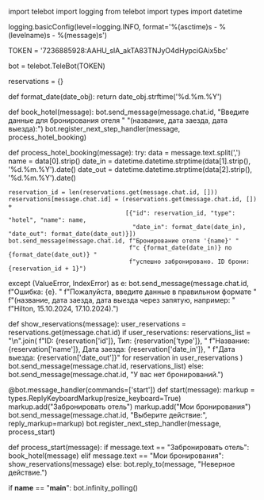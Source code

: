 import telebot
import logging
from telebot import types
import datetime

logging.basicConfig(level=logging.INFO, format='%(asctime)s - %(levelname)s - %(message)s')

TOKEN = '7236885928:AAHU_sIA_akTA83TNJyO4dHypciGAix5bc'


bot = telebot.TeleBot(TOKEN)

reservations = {}

def format_date(date_obj):
  return date_obj.strftime('%d.%m.%Y')


def book_hotel(message):
  bot.send_message(message.chat.id, "Введите данные для бронирования отеля "
                                    "(название, дата заезда, дата выезда):")
  bot.register_next_step_handler(message, process_hotel_booking)

def process_hotel_booking(message):
  try:
    data = message.text.split(',')
    name = data[0].strip()
    date_in = datetime.datetime.strptime(data[1].strip(), '%d.%m.%Y').date()
    date_out = datetime.datetime.strptime(data[2].strip(), '%d.%m.%Y').date()

    reservation_id = len(reservations.get(message.chat.id, []))
    reservations[message.chat.id] = (reservations.get(message.chat.id, []) +
                                     [{"id": reservation_id, "type": "hotel", "name": name,
                                       "date_in": format_date(date_in), "date_out": format_date(date_out)}])
    bot.send_message(message.chat.id, f"Бронирование отеля '{name}' "
                                      f"с {format_date(date_in)} по {format_date(date_out)} "
                                      f"успешно забронировано. ID брони: {reservation_id + 1}")
  except (ValueError, IndexError) as e:
    bot.send_message(message.chat.id, f"Ошибка: {e}. "
                                      f"Пожалуйста, введите данные в правильном формате "
                                      f"(название, дата заезда, дата выезда через запятую, например: "
                                      f"Hilton, 15.10.2024, 17.10.2024).")


def show_reservations(message):
  user_reservations = reservations.get(message.chat.id)
  if user_reservations:
    reservations_list = "\n".join(
        f"ID: {reservation['id']}, Тип: {reservation['type']}, "
        f"Название: {reservation['name']}, Дата заезда: {reservation['date_in']}, "
        f"Дата выезда: {reservation['date_out']}"
        for reservation in user_reservations
    )
    bot.send_message(message.chat.id, reservations_list)
  else:
    bot.send_message(message.chat.id, "У вас нет бронирований.")


@bot.message_handler(commands=['start'])
def start(message):
  markup = types.ReplyKeyboardMarkup(resize_keyboard=True)
  markup.add("Забронировать отель")
  markup.add("Мои бронирования")
  bot.send_message(message.chat.id, "Выберите действие:", reply_markup=markup)
  bot.register_next_step_handler(message, process_start)


def process_start(message):
    if message.text == "Забронировать отель":
        book_hotel(message)
    elif message.text == "Мои бронирования":
        show_reservations(message)
    else:
        bot.reply_to(message, "Неверное действие.")


if __name__ == "__main__":
    bot.infinity_polling()
